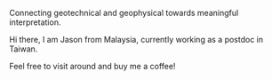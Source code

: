 Connecting geotechnical and geophysical towards meaningful interpretation.

Hi there, I am Jason from Malaysia, currently working as a postdoc in Taiwan.

Feel free to visit around and buy me a coffee!



<br>
<br>